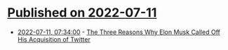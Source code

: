 # [Published on 2022-07-11](index.md)

* [2022-07-11, 07:34:00](https://yro.slashdot.org/story/22/07/11/0458240/the-three-reasons-why-elon-musk-called-off-his-acquisition-of-twitter?utm_source=rss1.0mainlinkanon&utm_medium=feed) - [The Three Reasons Why Elon Musk Called Off His Acquisition of Twitter](https://yro.slashdot.org/story/22/07/11/0458240/the-three-reasons-why-elon-musk-called-off-his-acquisition-of-twitter?utm_source=rss1.0mainlinkanon&utm_medium=feed)
